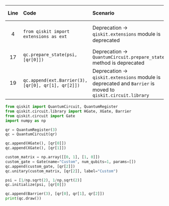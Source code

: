 | Line | Code | Scenario | Scenario Id | Reference | Artifact | Refactoring |
| :--: | :--- | :------- | :---------: | :-------: | :------- | :---------- |
| 4 | `from qiskit import extensions as ext` | Deprecation -> `qiskit.extensions` module is deprecated | 32 | c4cd73f0-8f65-4176-a8da-ce2f599538b3 | qiskit.extensions | |
| 17 | `qc.prepare_state(psi, [qr[0]])` | Deprecation -> `QuantumCircuit.prepare_state()` method is deprecated | * | Internal Knowledge | QuantumCircuit.prepare_state | `qc.initialize(psi, [qr[0]])` |
| 19 | `qc.append(ext.Barrier(3), [qr[0], qr[1], qr[2]])` | Deprecation -> `qiskit.extensions` module is deprecated and `Barrier` is moved to `qiskit.circuit.library` | 32 | c4cd73f0-8f65-4176-a8da-ce2f599538b3 | ext.Barrier | `qc.append(Barrier(3), [qr[0], qr[1], qr[2]])` |


```python
from qiskit import QuantumCircuit, QuantumRegister
from qiskit.circuit.library import HGate, XGate, Barrier
from qiskit.circuit import Gate
import numpy as np

qr = QuantumRegister(3)
qc = QuantumCircuit(qr)

qc.append(HGate(), [qr[0]])
qc.append(XGate(), [qr[1]])

custom_matrix = np.array([[0, 1], [1, 0]])
custom_gate = Gate(name="Custom", num_qubits=1, params=[])
qc.append(custom_gate, [qr[2]])
qc.unitary(custom_matrix, [qr[2]], label="Custom")

psi = [1/np.sqrt(2), 1/np.sqrt(2)]
qc.initialize(psi, [qr[0]])

qc.append(Barrier(3), [qr[0], qr[1], qr[2]])
print(qc.draw())
```